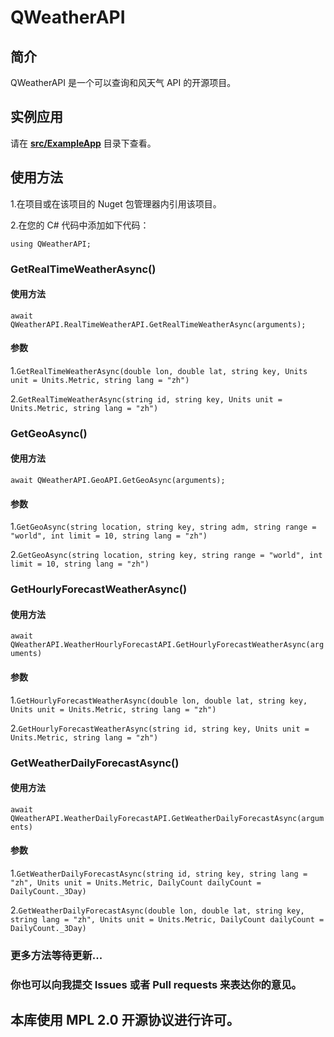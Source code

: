 # QWeatherAPI
## 简介
QWeatherAPI 是一个可以查询和风天气 API 的开源项目。

## 实例应用
请在 **[src/ExampleApp](https://github.com/WinExp/QWeatherAPI/tree/master/src/ExampleApp "演示应用")** 目录下查看。

## 使用方法
1.在项目或在该项目的 Nuget 包管理器内引用该项目。

2.在您的 C# 代码中添加如下代码：

`using QWeatherAPI;`

### GetRealTimeWeatherAsync()
#### 使用方法
`await QWeatherAPI.RealTimeWeatherAPI.GetRealTimeWeatherAsync(arguments);`

#### 参数
1.`GetRealTimeWeatherAsync(double lon, double lat, string key, Units unit = Units.Metric, string lang = "zh")`

2.`GetRealTimeWeatherAsync(string id, string key, Units unit = Units.Metric, string lang = "zh")`

### GetGeoAsync()
#### 使用方法
`await QWeatherAPI.GeoAPI.GetGeoAsync(arguments);`

#### 参数
1.`GetGeoAsync(string location, string key, string adm, string range = "world", int limit = 10, string lang = "zh")`

2.`GetGeoAsync(string location, string key, string range = "world", int limit = 10, string lang = "zh")`

### GetHourlyForecastWeatherAsync()
#### 使用方法
`await QWeatherAPI.WeatherHourlyForecastAPI.GetHourlyForecastWeatherAsync(arguments)`

#### 参数
1.`GetHourlyForecastWeatherAsync(double lon, double lat, string key, Units unit = Units.Metric, string lang = "zh")`

2.`GetHourlyForecastWeatherAsync(string id, string key, Units unit = Units.Metric, string lang = "zh")`

### GetWeatherDailyForecastAsync()
#### 使用方法
`await QWeatherAPI.WeatherDailyForecastAPI.GetWeatherDailyForecastAsync(arguments)`

#### 参数
1.`GetWeatherDailyForecastAsync(string id, string key, string lang = "zh", Units unit = Units.Metric, DailyCount dailyCount = DailyCount._3Day)`

2.`GetWeatherDailyForecastAsync(double lon, double lat, string key, string lang = "zh", Units unit = Units.Metric, DailyCount dailyCount = DailyCount._3Day)`

### 更多方法等待更新...

### 你也可以向我提交 Issues 或者 Pull requests 来表达你的意见。

## 本库使用 MPL 2.0 开源协议进行许可。